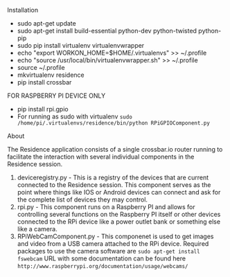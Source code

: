 Installation

   * sudo apt-get update
   * sudo apt-get install build-essential python-dev python-twisted python-pip
   * sudo pip install virtualenv virtualenvwrapper
   * echo "export WORKON_HOME=$HOME/.virtualenvs" >> ~/.profile
   * echo "source /usr/local/bin/virtualenvwrapper.sh" >> ~/.profile
   * source ~/.profile
   * mkvirtualenv residence
   * pip install crossbar

   FOR RASPBERRY PI DEVICE ONLY
   * pip install rpi.gpio
   * For running as sudo with virtualenv ```sudo /home/pi/.virtualenvs/residence/bin/python RPiGPIOComponent.py```
   
About

The Residence application consists of a single crossbar.io router running to facilitate the interaction with several individual
components in the Residence session.

1) deviceregistry.py - This is a registry of the devices that are current connected to the Residence session. This component serves as the point where things 
like IOS or Android devices can connect and ask for the complete list of devices they may control.
2) rpi.py - This component runs on a Raspberry PI and allows for controlling several functions on the Raspberry PI itself
or other devices connected to the RPi device like a power outlet bank or something else like a camera.
3) RPiWebCamComponent.py - This componenet is used to get images and video from a USB camera attached to the RPi device.
Required packages to use the camera software are ```sudo apt-get install fswebcam``` URL with some documentation can be
found here ```http://www.raspberrypi.org/documentation/usage/webcams/```

